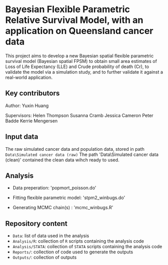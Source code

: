 # Bayesian Flexible Parametric Relative Survival Model, with an application on Queensland cancer data 

This project aims to develop a new Bayesian spatial flexible parametric survival
model (Bayesian spatial FPSM) to obtain small area estimates of Loss of Life Expectancy
(LLE) and Crude probability of death (Cr), to validate the model via a simulation study, and
to further validate it against a real-world application.

## Key contributors

Author: Yuxin Huang

Supervisors:
Helen Thompson
Susanna Cramb
Jessica Cameron
Peter Badde
Kerrie Mengersen

## Input data

The raw simulated cancer data and population data, stored in path `Data\Simulated cancer data (raw)` 
The path 'Data\Simulated cancer data (clean)' contained the clean data wihch ready to used.


## Analysis

- Data preperation: 'popmort_poisson.do'

- Fitting flexible parametric model: 'stpm2_winbugs.do'

- Generating MCMC chain(s) : 'mcmc_winbugs.R'

## Repository content

- `Data`: list of data used in the analysis
- `Analysis/R`: collection of `R` scripts containing the analysis code
- `Analysis/STATA`: collection of `STATA` scripts containing the analysis code
- `Reports/`: collection of code used to generate the outputs
- `Outputs/`: collection of outputs

